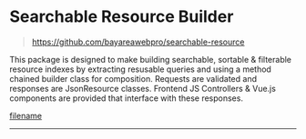 # Searchable Resource Builder

> https://github.com/bayareawebpro/searchable-resource

This package is designed to make building searchable, sortable & filterable resource indexes by extracting resusable queries and using a method chained builder class for composition.  Requests are validated and responses are JsonResource classes. Frontend JS Controllers & Vue.js components are provided that interface with these responses.


[filename](_examples/resource.js ':include :type=code')

---
